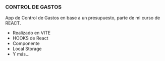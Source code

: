 ### CONTROL DE GASTOS
App de Control de Gastos en base a un presupuesto, parte de mi curso de REACT.

* Realizado en VITE
* HOOKS de React
* Componente
* Local Storage
* Y más...

